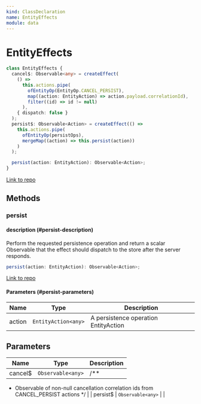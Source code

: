 ```yaml
---
kind: ClassDeclaration
name: EntityEffects
module: data
---
```


# EntityEffects

```ts
class EntityEffects {
  cancel$: Observable<any> = createEffect(
    () =>
      this.actions.pipe(
        ofEntityOp(EntityOp.CANCEL_PERSIST),
        map((action: EntityAction) => action.payload.correlationId),
        filter((id) => id != null)
      ),
    { dispatch: false }
  );
  persist$: Observable<Action> = createEffect(() =>
    this.actions.pipe(
      ofEntityOp(persistOps),
      mergeMap((action) => this.persist(action))
    )
  );

  persist(action: EntityAction): Observable<Action>;
}
```

[Link to repo](https://github.com/ngrx/platform/blob/master/modules/data/src/effects/entity-effects.ts#L30-L199)

## Methods

### persist

#### description (#persist-description)

Perform the requested persistence operation and return a scalar Observable<Action>
that the effect should dispatch to the store after the server responds.

```ts
persist(action: EntityAction): Observable<Action>;
```

[Link to repo](https://github.com/ngrx/platform/blob/master/modules/data/src/effects/entity-effects.ts#L77-L108)

#### Parameters (#persist-parameters)

| Name   | Type                | Description                          |
| ------ | ------------------- | ------------------------------------ |
| action | `EntityAction<any>` | A persistence operation EntityAction |

## Parameters

| Name     | Type              | Description |
| -------- | ----------------- | ----------- |
| cancel\$ | `Observable<any>` | /\*\*       |

- Observable of non-null cancellation correlation ids from CANCEL_PERSIST actions
  \*/ |
  | persist\$ | `Observable<any>` | |
